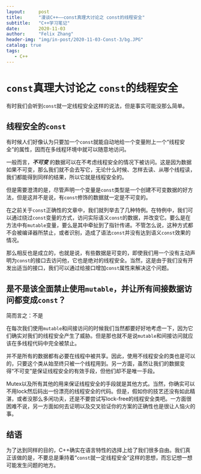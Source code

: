 ```yaml
---
layout:     post
title:      "漫谈C++——const真理大讨论之 const的线程安全"
subtitle:   "C++学习笔记"
date:       2020-11-03
author:     "Felix Zhang"
header-img: "img/in-post/2020-11-03-Const-3/bg.JPG"
catalog: true
tags:
   - C++
---
```

# `const`真理大讨论之 `const`的线程安全

有时我们会听到`const`就一定线程安全这样的说法，但是事实可能没那么简单。

## 线程安全的`const`

有时候人们好像认为只要加一个`const`就能自动地给一个变量附上一个“线程安全”的属性，因而在多线程环境中就可以随意地访问。

一般而言，***不可变*** 的数据可以在不考虑线程安全的情况下被访问。这是因为数据如果不可变，那么我们就不会去写它，无论什么时候、怎样去读、从哪个线程读，我们都能得到同样的结果，所以它就是线程安全的。

但是需要澄清的是，尽管声明一个变量是`const`类型是一个创建不可变数据的好方法，但是这并不是说，有`const`修饰的数据就一定是不可变的。

在之前关于`const`正确性的文章中，我们就列举去了几种特例。在特例中，我们可以通过绕过`const`变量的方式，访问实际语义`const`的数据，并改变它。要么是在方法中有`mutable`变量，要么是其中牵扯到了指针传递。不管怎么说，这种方式都不会被编译器所禁止，或者识别，造成了语法`const`并没有达到语义`const`效果的情况。

那么相反也是成立的，也就是说，有些数据是可变的，即使我们用一个没有主动声明为`const`的接口去访问他，它也是绝对的线程安全。当然，这是由于我们没有开发出适当的接口，我们可以通过给接口增加`const`属性来解决这个问题。

## 是不是该全面禁止使用`mutable`，并让所有间接数据访问都变成`const`？

简而言之：不是

在每次我们使用`mutable`和间接访问的时候我们当然都要好好地考虑一下，因为它们确实对我们的线程安全产生了威胁。但是那也就不是说`mutable`和间接访问就应该在多线程代码中完全被禁止。

并不是所有的数据都有必要在线程中被共享。因此，使用不线程安全的类也是可以的，只要这个类从始至终只被一个线程用到。另一方面，虽然让我们的数据变得“不可变”是保证线程安全的有效手段，但他们却不是唯一手段。

Mutex以及所有其他的用来保证线程安全的手段就是其他方式。当然，你确实可以不用lock然后码出一份漂亮的线程安全的代码。但是，假如你的技艺还没有如此精湛，或者没那么多闲功夫，还是不要尝试写lock-free的线程安全类吧。一方面很困难不说，另一方面如何去证明以及交叉验证你的方案的正确性也是很让人恼火的事。

## 结语

为了达到同样的目的，C++确实在语言特性的选择上给了我们很多自由。我们真正该做的是，不要总是秉持着“`const`就一定线程安全”这样的思想，而忘记想一想可能发生问题的地方。
